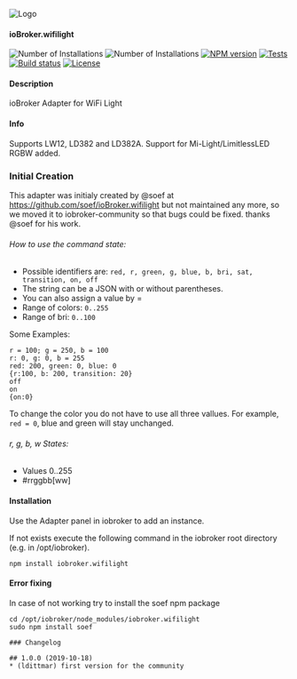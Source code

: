 ![Logo](admin/wifilight.png)

#### ioBroker.wifilight 

![Number of Installations](http://iobroker.live/badges/wifilight-community-installed.svg) ![Number of Installations](http://iobroker.live/badges/wifilight-community-stable.svg) [![NPM version](http://img.shields.io/npm/v/iobroker.wifilight.svg)](https://www.npmjs.com/package/iobroker.wifilight)
[![Tests](http://img.shields.io/travis/soef/ioBroker.wifilight/master.svg)](https://travis-ci.org/soef/ioBroker.wifilight)
[![Build status](https://ci.appveyor.com/api/projects/status/2hvs4fvfms7xhmnw?svg=true)](https://ci.appveyor.com/project/soef/iobroker-wifilight)
[![License](https://img.shields.io/badge/license-MIT-blue.svg?style=flat)](https://github.com/soef/iobroker.wifilight/blob/master/LICENSE)

#### Description

ioBroker Adapter for WiFi Light

#### Info
Supports LW12, LD382 and LD382A.
Support for Mi-Light/LimitlessLED RGBW added.

### Initial Creation
This adapter was initialy created by @soef at https://github.com/soef/ioBroker.wifilight but not maintained any more, so we moved it to iobroker-community so that bugs could be fixed. thanks @soef for his work.

###### How to use the command state:
+ Possible identifiers are: ``red, r, green, g, blue, b, bri, sat, transition, on, off``
+ The string can be a JSON with or without parentheses. 
+ You can also assign a value by =
+ Range of colors: ```0..255``` 
+ Range of bri: ``0..100`` 

Some Examples:
```
r = 100; g = 250, b = 100
r: 0, g: 0, b = 255
red: 200, green: 0, blue: 0
{r:100, b: 200, transition: 20}
off
on
{on:0}
```
To change the color you do not have to use all three vallues.
For example, ``` red = 0 ```, blue and green will stay unchanged.

###### r, g, b, w States:
+ Values 0..255
+ \#rrggbb[ww]

#### Installation
Use the Adapter panel in iobroker to add an instance.

If not exists execute the following command in the iobroker root directory (e.g. in /opt/iobroker).
```
npm install iobroker.wifilight 
```

#### Error fixing
In case of not working try to install the soef npm package
```
cd /opt/iobroker/node_modules/iobroker.wifilight 
sudo npm install soef 

### Changelog

## 1.0.0 (2019-10-18)
* (ldittmar) first version for the community

```
<!--
### License
The MIT License (MIT)

Copyright (c) 2019 soef <soef@gmx.net>

Permission is hereby granted, free of charge, to any person obtaining a copy
of this software and associated documentation files (the "Software"), to deal
in the Software without restriction, including without limitation the rights
to use, copy, modify, merge, publish, distribute, sublicense, and/or sell
copies of the Software, and to permit persons to whom the Software is
furnished to do so, subject to the following conditions:

The above copyright notice and this permission notice shall be included in
all copies or substantial portions of the Software.

THE SOFTWARE IS PROVIDED "AS IS", WITHOUT WARRANTY OF ANY KIND, EXPRESS OR
IMPLIED, INCLUDING BUT NOT LIMITED TO THE WARRANTIES OF MERCHANTABILITY,
FITNESS FOR A PARTICULAR PURPOSE AND NONINFRINGEMENT. IN NO EVENT SHALL THE
AUTHORS OR COPYRIGHT HOLDERS BE LIABLE FOR ANY CLAIM, DAMAGES OR OTHER
LIABILITY, WHETHER IN AN ACTION OF CONTRACT, TORT OR OTHERWISE, ARISING FROM,
OUT OF OR IN CONNECTION WITH THE SOFTWARE OR THE USE OR OTHER DEALINGS IN
THE SOFTWARE.
-->

